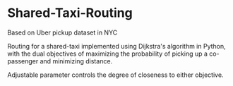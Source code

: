 # Shared-Taxi-Routing

Based on Uber pickup dataset in NYC

Routing for a shared-taxi implemented using Dijkstra's algorithm in Python, with the dual objectives of maximizing the probability of picking up a co-passenger and minimizing distance.

Adjustable parameter controls the degree of closeness to either objective.
